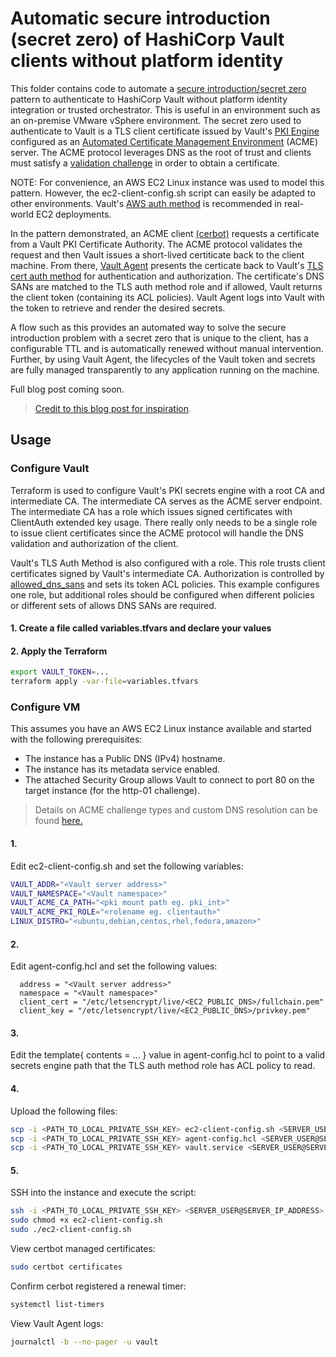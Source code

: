 # Automatic secure introduction (secret zero) of HashiCorp Vault clients without platform identity

This folder contains code to automate a [secure introduction/secret zero](https://developer.hashicorp.com/vault/tutorials/app-integration/secure-introduction) pattern to authenticate to HashiCorp Vault without platform identity integration or trusted orchestrator. This is useful in an environment such as an on-premise VMware vSphere environment. The secret zero used to authenticate to Vault is a TLS client certificate issued by Vault's [PKI Engine](https://developer.hashicorp.com/vault/docs/secrets/pki) configured as an [Automated Certificate Management Environment](https://www.hashicorp.com/blog/what-is-acme-pki) (ACME) server. The ACME protocol leverages DNS as the root of trust and clients must satisfy a [validation challenge](https://letsencrypt.org/docs/challenge-types/) in order to obtain a certificate. 

NOTE: For convenience, an AWS EC2 Linux instance was used to model this pattern. However, the ec2-client-config.sh script can easily be adapted to other environments. Vault's [AWS auth method](https://developer.hashicorp.com/vault/docs/auth/aws) is recommended in real-world EC2 deployments.

In the pattern demonstrated, an ACME client [(cerbot)](https://certbot.eff.org/) requests a certificate from a Vault PKI Certificate Authority. The ACME protocol validates the request and then Vault issues a short-lived certiticate back to the client machine. From there, [Vault Agent](https://developer.hashicorp.com/vault/docs/agent-and-proxy/agent) presents the certicate back to Vault's [TLS cert auth method](https://developer.hashicorp.com/vault/docs/auth/cert) for authentication and authorization. The certificate's DNS SANs are matched to the TLS auth method role and if allowed, Vault returns the client token (containing its ACL policies). Vault Agent logs into Vault with the token to retrieve and render the desired secrets.

A flow such as this provides an automated way to solve the secure introduction problem with a secret zero that is unique to the client, has a configurable TTL and is automatically renewed without manual intervention. Further, by using Vault Agent, the lifecycles of the Vault token and secrets are fully managed transparently to any application running on the machine.

Full blog post coming soon.

> [Credit to this blog post for inspiration](https://adfinis.com/en/blog/secret-zero-with-acme/).

## Usage

### Configure Vault
Terraform is used to configure Vault's PKI secrets engine with a root CA and intermediate CA. The intermediate CA serves as the ACME server endpoint. The intermediate CA has a role which issues signed certificates with ClientAuth extended key usage. There really only needs to be a single role to issue client certificates since the ACME protocol will handle the DNS validation and authorization of the client.

Vault's TLS Auth Method is also configured with a role. This role trusts client certificates signed by Vault's intermediate CA. Authorization is controlled by [allowed_dns_sans](https://developer.hashicorp.com/vault/api-docs/auth/cert#allowed_dns_sans) and sets its token ACL policies. This example configures one role, but additional roles should be configured when different policies or different sets of allows DNS SANs are required.

#### 1. Create a file called variables.tfvars and declare your values

#### 2. Apply the Terraform

```bash
export VAULT_TOKEN=...
terraform apply -var-file=variables.tfvars
```
### Configure VM
This assumes you have an AWS EC2 Linux instance available and started with the following prerequisites:
* The instance has a Public DNS (IPv4) hostname. 
* The instance has its metadata service enabled. 
* The attached Security Group allows Vault to connect to port 80 on the target instance (for the http-01 challenge). 

> Details on ACME challenge types and custom DNS resolution can be found [here.](https://developer.hashicorp.com/vault/api-docs/v1.17.x/secret/pki#acme-challenge-types)

#### 1. 
Edit ec2-client-config.sh and set the following variables:

```bash
VAULT_ADDR="<Vault server address>"
VAULT_NAMESPACE="<Vault namespace>"
VAULT_ACME_CA_PATH="<pki mount path eg. pki_int>"
VAULT_ACME_PKI_ROLE="<rolename eg. clientauth>"
LINUX_DISTRO="<ubuntu,debian,centos,rhel,fedora,amazon>"
```

#### 2. 
Edit agent-config.hcl and set the following values:
```hcl
  address = "<Vault server address>"
  namespace = "<Vault namespace>" 
  client_cert = "/etc/letsencrypt/live/<EC2_PUBLIC_DNS>/fullchain.pem"
  client_key = "/etc/letsencrypt/live/<EC2_PUBLIC_DNS>/privkey.pem"
  ```
#### 3. 
  Edit the template{ contents = ... } value in agent-config.hcl to point to a valid secrets engine path that the TLS auth method role has ACL policy to read.

#### 4. 
Upload the following files:

```bash
scp -i <PATH_TO_LOCAL_PRIVATE_SSH_KEY> ec2-client-config.sh <SERVER_USER@SERVER_IP_ADDRESS>:~
scp -i <PATH_TO_LOCAL_PRIVATE_SSH_KEY> agent-config.hcl <SERVER_USER@SERVER_IP_ADDRESS>:~
scp -i <PATH_TO_LOCAL_PRIVATE_SSH_KEY> vault.service <SERVER_USER@SERVER_IP_ADDRESS>:~
```

#### 5. 
SSH into the instance and execute the script:

```bash
ssh -i <PATH_TO_LOCAL_PRIVATE_SSH_KEY> <SERVER_USER@SERVER_IP_ADDRESS>
sudo chmod +x ec2-client-config.sh
sudo ./ec2-client-config.sh
```
View certbot managed certificates:

```bash
sudo certbot certificates
```

Confirm cerbot registered a renewal timer:

```bash
systemctl list-timers
```
View Vault Agent logs:

```bash
journalctl -b --no-pager -u vault
```

